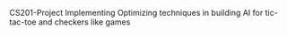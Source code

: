 CS201-Project
Implementing Optimizing techniques in building AI for tic-tac-toe and checkers like games
